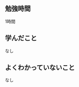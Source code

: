 ## 勉強時間
1時間
<!--　LLMにコピペ用
私の提示した時刻から勉強時間を計算してください。
# 条件
- 勉強した時間だけを算出してください。
- 休憩時間は必ず差し引いてください。（勉強時間に含めないでください。）
- 休憩時刻の値が無ければ休憩時間は無視してください。
- 30分刻みになるように15分など中途半端な時間は繰り下げて計算してください。
- 算出形式は少数表記です。
- あなたは電卓です。無駄を省くために算出結果だけを出力してください。


# 時刻
- 勉強した時刻
  - 開始時刻: 13:30
  - 終了時刻: 14:30
- 休憩した時刻
  - 開始時刻: 
  - 終了時刻: 
-->

## 学んだこと
なし
<br>

## よくわかっていないこと
なし
<br>

<!-- paizaラーニング
## 理解できなかったチャプター
****
- レッスン
  - チャプター
-->

<!-- Udemy
## 本日の教材
🟣Udemy [Brad Schiff - Let's Learn Laravel: A Guided Path For Beginners](https://www.udemy.com/course/lets-learn-laravel-a-guided-path-for-beginners/?couponCode=KEEPLEARNING)
-->

<!-- <br> -->

<!-- **[&raquo; 今日のQiitaへ](https://qiita.com/suzukidog/items/)** -->
<!-- **[&raquo; 今日のブログへ](https://dogtype.net/post/)** -->
<!-- **[&raquo; 今日の更新情報へ](https://dogtype.net/changelog/)** -->

<!--
> [!NOTE]
> 使用用途例：補足説明や関連情報を提供するとき。

> [!TIP]
> 使用用途例：便利なショートカットやテクニックを共有するとき

> [!IMPORTANT]
> 使用用途例：ユーザーが必ず知っておくべき情報を強調するとき。

> [!WARNING]
> 使用用途例：緊急の対応が必要な事態を通知するとき。

> [!CAUTION]
> 使用用途例：ユーザーが慎重に検討すべき事項を指摘するとき。
-->
